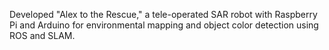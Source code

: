 Developed "Alex to the Rescue," a tele-operated SAR robot with Raspberry Pi and Arduino for environmental mapping and object color detection using ROS and SLAM.
